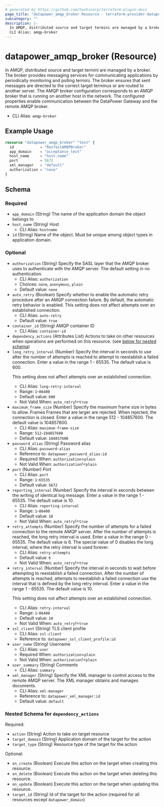 ```yaml
---
# generated by https://github.com/hashicorp/terraform-plugin-docs
page_title: "datapower_amqp_broker Resource - terraform-provider-datapower"
subcategory: ""
description: |-
  In AMQP, distributed source and target termini are managed by a broker. The broker provides messaging services for communicating applications by periodically monitoring and polling termini. The broker ensures that sent messages are directed to the correct target terminus or are routed to another server. The AMQP broker configuration corresponds to an AMQP broker that is running on another host in the network. The configured properties enable communication between the DataPower Gateway and the remote AMQP broker.
  CLI Alias: amqp-broker
---
```


# datapower_amqp_broker (Resource)

In AMQP, distributed source and target termini are managed by a broker. The broker provides messaging services for communicating applications by periodically monitoring and polling termini. The broker ensures that sent messages are directed to the correct target terminus or are routed to another server. The AMQP broker configuration corresponds to an AMQP broker that is running on another host in the network. The configured properties enable communication between the DataPower Gateway and the remote AMQP broker.
  - CLI Alias: `amqp-broker`

## Example Usage

```terraform
resource "datapower_amqp_broker" "test" {
  id            = "ResTestAMQPBroker"
  app_domain    = "acceptance_test"
  host_name     = "host.name"
  port          = 5672
  xml_manager   = "default"
  authorization = "none"
}
```

<!-- schema generated by tfplugindocs -->
## Schema

### Required

- `app_domain` (String) The name of the application domain the object belongs to
- `host_name` (String) Host
  - CLI Alias: `hostname`
- `id` (String) Name of the object. Must be unique among object types in application domain.

### Optional

- `authorization` (String) Specify the SASL layer that the AMQP broker uses to authenticate with the AMQP server. The default setting in no authentication.
  - CLI Alias: `authorization`
  - Choices: `none`, `anonymous`, `plain`
  - Default value: `none`
- `auto_retry` (Boolean) Specify whether to enable the automatic retry procedure after an AMQP connection failure. By default, the automatic retry behavior is enabled. This setting does not affect attempts over an established connection.
  - CLI Alias: `auto-retry`
  - Default value: `true`
- `container_id` (String) AMQP container ID
  - CLI Alias: `container-id`
- `dependency_actions` (Attributes List) Actions to take on other resources when operations are performed on this resource. (see [below for nested schema](#nestedatt--dependency_actions))
- `long_retry_interval` (Number) Specify the interval in seconds to use after the number of attempts is reached to attempt to reestablish a failed connection. Enter a value in the range 1 - 65535. The default value is 600. <p>This setting does not affect attempts over an established connection.</p>
  - CLI Alias: `long-retry-interval`
  - Range: `1`-`86400`
  - Default value: `600`
  - Not Valid When: `auto_retry`!=`true`
- `maximum_frame_size` (Number) Specify the maximum frame size in bytes to allow. Frames Frames that are larger are rejected. When rejected, the connection is closed. Enter a value in the range 512 - 104857600. The default value is 104857600.
  - CLI Alias: `maximum-frame-size`
  - Range: `512`-`104857600`
  - Default value: `104857600`
- `password_alias` (String) Password alias
  - CLI Alias: `password-alias`
  - Reference to: `datapower_password_alias:id`
  - Required When: `authorization`=`plain`
  - Not Valid When: `authorization`!=`plain`
- `port` (Number) Port
  - CLI Alias: `port`
  - Range: `1`-`65535`
  - Default value: `5672`
- `reporting_interval` (Number) Specify the interval in seconds between the writing of identical log message. Enter a value in the range 1 - 65535. The default value is 10.
  - CLI Alias: `reporting-interval`
  - Range: `1`-`86400`
  - Default value: `10`
  - Not Valid When: `auto_retry`!=`true`
- `retry_attempts` (Number) Specify the number of attempts for a failed connection to the remote AMQP server. After the number of attempts is reached, the long retry interval is used. Enter a value in the range 0 - 65535. The default value is 6. The special value of 0 disables the long interval, where the retry interval is used forever.
  - CLI Alias: `retry-attempts`
  - Default value: `6`
  - Not Valid When: `auto_retry`!=`true`
- `retry_interval` (Number) Specify the interval in seconds to wait before attempting to reestablish a failed connection. After the number of attempts is reached, attempts to reestablish a failed connection use the interval that is defined by the long retry interval. Enter a value in the range 1 - 65535. The default value is 10. <p>This setting does not affect attempts over an established connection.</p>
  - CLI Alias: `retry-interval`
  - Range: `1`-`86400`
  - Default value: `10`
  - Not Valid When: `auto_retry`!=`true`
- `ssl_client` (String) TLS client profile
  - CLI Alias: `ssl-client`
  - Reference to: `datapower_ssl_client_profile:id`
- `user_name` (String) Username
  - CLI Alias: `user`
  - Required When: `authorization`=`plain`
  - Not Valid When: `authorization`!=`plain`
- `user_summary` (String) Comments
  - CLI Alias: `summary`
- `xml_manager` (String) Specify the XML manager to control access to the remote AMQP server. The XML manager obtains and manages documents.
  - CLI Alias: `xml-manager`
  - Reference to: `datapower_xml_manager:id`
  - Default value: `default`

<a id="nestedatt--dependency_actions"></a>
### Nested Schema for `dependency_actions`

Required:

- `action` (String) Action to take on target resource
- `target_domain` (String) Application domain of the target for the action
- `target_type` (String) Resource type of the target for the action

Optional:

- `on_create` (Boolean) Execute this action on the target when creating this resource.
- `on_delete` (Boolean) Execute this action on the target when deleting this resource.
- `on_update` (Boolean) Execute this action on the target when updating this resource.
- `target_id` (String) Id of the target for the action (required for all resources except `datapower_domain`)
